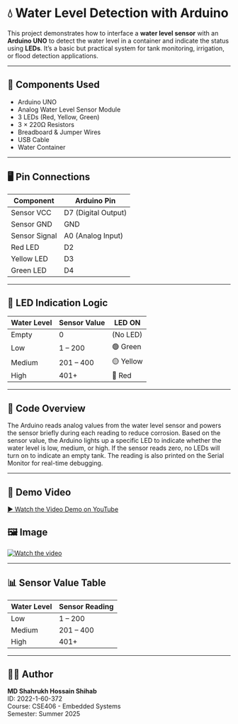 # 💧 Water Level Detection with Arduino

This project demonstrates how to interface a **water level sensor** with an **Arduino UNO** to detect the water level in a container and indicate the status using **LEDs**. It’s a basic but practical system for tank monitoring, irrigation, or flood detection applications.

---

## 🔧 Components Used

- Arduino UNO  
- Analog Water Level Sensor Module  
- 3 LEDs (Red, Yellow, Green)  
- 3 × 220Ω Resistors  
- Breadboard & Jumper Wires  
- USB Cable  
- Water Container  

---

## 🖥️ Pin Connections

| Component      | Arduino Pin         |
|----------------|---------------------|
| Sensor VCC     | D7 (Digital Output) |
| Sensor GND     | GND                 |
| Sensor Signal  | A0 (Analog Input)   |
| Red LED        | D2                  |
| Yellow LED     | D3                  |
| Green LED      | D4                  |

---

## 🚦 LED Indication Logic

| Water Level | Sensor Value | LED ON     |
|-------------|--------------|------------|
| Empty       | 0            | (No LED)   |
| Low         | 1 – 200      | 🟢 Green   |
| Medium      | 201 – 400    | 🟡 Yellow  |
| High        | 401+         | 🔴 Red     |

---

## 🧠 Code Overview

The Arduino reads analog values from the water level sensor and powers the sensor briefly during each reading to reduce corrosion. Based on the sensor value, the Arduino lights up a specific LED to indicate whether the water level is low, medium, or high. If the sensor reads zero, no LEDs will turn on to indicate an empty tank. The reading is also printed on the Serial Monitor for real-time debugging.

---



## 🎥 Demo Video

[▶️ Watch the Video Demo on YouTube](https://www.youtube.com/watch?v=YOUR_VIDEO_ID)

## 🖼️ Image

[![Watch the video](images/setup.jpg)](https://www.youtube.com/watch?v=YOUR_VIDEO_ID)

---

## 📊 Sensor Value Table

| Water Level | Sensor Reading |
|-------------|----------------|
| Low         | 1 – 200        |
| Medium      | 201 – 400      |
| High        | 401+           |

---

## 🧑‍🎓 Author

**MD Shahrukh Hossain Shihab**  
ID: 2022-1-60-372  
Course: CSE406 - Embedded Systems  
Semester: Summer 2025


